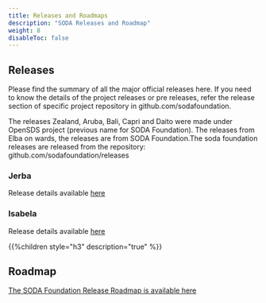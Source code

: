 ```yaml
---
title: Releases and Roadmaps
description: "SODA Releases and Roadmap"
weight: 8
disableToc: false
---
```

## Releases
Please find the summary of all the major official releases here. If you need to know the details of the project releases or pre releases, refer the release section of specific project repository in github.com/sodafoundation.

The releases Zealand, Aruba, Bali, Capri and Daito were made under OpenSDS project (previous name for SODA Foundation). The releases from Elba on wards, the releases are from SODA Foundation.The soda foundation releases are released from the repository: github.com/sodafoundation/releases

 ### Jerba
Release details available [here](https://github.com/sodafoundation/soda/releases/tag/v1.4.0)

 ### Isabela
Release details available [here](https://github.com/sodafoundation/soda/releases/tag/v1.3.0)

{{%children style="h3" description="true" %}}  

## Roadmap
[The SODA Foundation Release Roadmap is available here](https://github.com/sodafoundation/releases/blob/master/roadmap.md)


